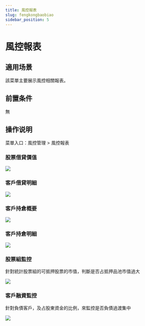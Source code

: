 ```yaml
---
title: 風控報表
slug: fengkongbaobiao
sidebar_position: 5
---
```



# 風控報表

## 適用场景

該菜單主要展示風控相關報表。

## 前置条件

無

## 操作说明

菜單入口：風控管理 &gt; 風控報表

### 股票借貸價值

<img src="/assets/LcdLbpsKFoRXXSxhnK8cfDyWn7M.png"/>

### 客戶借貸明細

<img src="/assets/IHpab6lMloLFoHxzhwVc7YvjnYg.png"/>

### 客戶持倉概要

<img src="/assets/OrbDbNC8foukOIxLvRic3Bh6nWh.png"/>

### 客戶持倉明細

<img src="/assets/ModTbcfZco7PVtxagRicMnGBnmh.png"/>

### 股票組監控

針對統計股票組的可抵押股票的市值，判斷是否占抵押品池市值過大

<img src="/assets/RUAhbWZYkoPX5Mxoejeco1HTnDc.png"/>

### 客戶融資監控

針對負債客戶，及占股東資金的比例，來監控是否負債過渡集中

<img src="/assets/YKbtbvdSdo4oXxxl7SjcH8Kmn2e.png"/>

